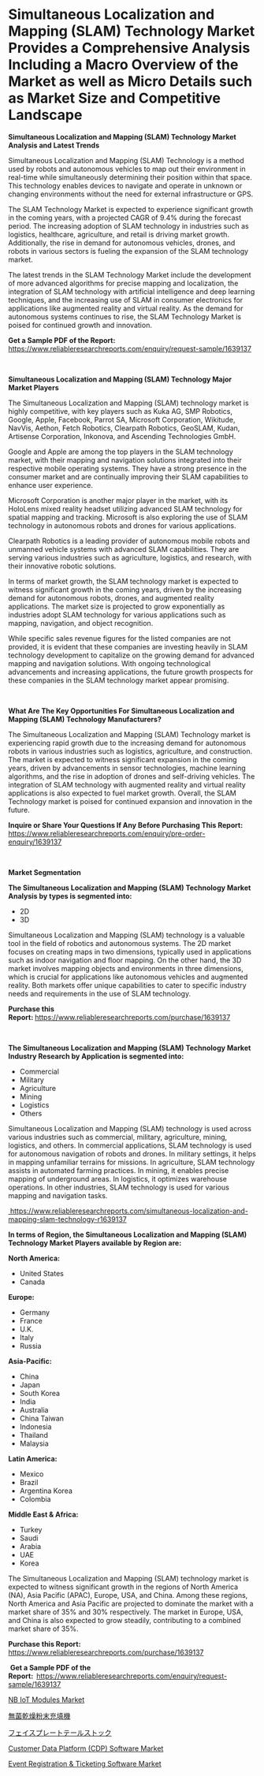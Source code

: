 <p><h1>Simultaneous Localization and Mapping (SLAM) Technology Market Provides a Comprehensive Analysis Including a Macro Overview of the Market as well as Micro Details such as Market Size and Competitive Landscape</h1></p><p><strong>Simultaneous Localization and Mapping (SLAM) Technology Market Analysis and Latest Trends</strong></p>
<p><p>Simultaneous Localization and Mapping (SLAM) Technology is a method used by robots and autonomous vehicles to map out their environment in real-time while simultaneously determining their position within that space. This technology enables devices to navigate and operate in unknown or changing environments without the need for external infrastructure or GPS.</p><p>The SLAM Technology Market is expected to experience significant growth in the coming years, with a projected CAGR of 9.4% during the forecast period. The increasing adoption of SLAM technology in industries such as logistics, healthcare, agriculture, and retail is driving market growth. Additionally, the rise in demand for autonomous vehicles, drones, and robots in various sectors is fueling the expansion of the SLAM technology market.</p><p>The latest trends in the SLAM Technology Market include the development of more advanced algorithms for precise mapping and localization, the integration of SLAM technology with artificial intelligence and deep learning techniques, and the increasing use of SLAM in consumer electronics for applications like augmented reality and virtual reality. As the demand for autonomous systems continues to rise, the SLAM Technology Market is poised for continued growth and innovation.</p></p>
<p><strong>Get a Sample PDF of the Report:&nbsp;</strong> <a href="https://www.reliableresearchreports.com/enquiry/request-sample/1639137">https://www.reliableresearchreports.com/enquiry/request-sample/1639137</a></p>
<p>&nbsp;</p>
<p><strong>Simultaneous Localization and Mapping (SLAM) Technology Major Market Players</strong></p>
<p><p>The Simultaneous Localization and Mapping (SLAM) technology market is highly competitive, with key players such as Kuka AG, SMP Robotics, Google, Apple, Facebook, Parrot SA, Microsoft Corporation, Wikitude, NavVis, Aethon, Fetch Robotics, Clearpath Robotics, GeoSLAM, Kudan, Artisense Corporation, Inkonova, and Ascending Technologies GmbH.</p><p>Google and Apple are among the top players in the SLAM technology market, with their mapping and navigation solutions integrated into their respective mobile operating systems. They have a strong presence in the consumer market and are continually improving their SLAM capabilities to enhance user experience.</p><p>Microsoft Corporation is another major player in the market, with its HoloLens mixed reality headset utilizing advanced SLAM technology for spatial mapping and tracking. Microsoft is also exploring the use of SLAM technology in autonomous robots and drones for various applications.</p><p>Clearpath Robotics is a leading provider of autonomous mobile robots and unmanned vehicle systems with advanced SLAM capabilities. They are serving various industries such as agriculture, logistics, and research, with their innovative robotic solutions.</p><p>In terms of market growth, the SLAM technology market is expected to witness significant growth in the coming years, driven by the increasing demand for autonomous robots, drones, and augmented reality applications. The market size is projected to grow exponentially as industries adopt SLAM technology for various applications such as mapping, navigation, and object recognition.</p><p>While specific sales revenue figures for the listed companies are not provided, it is evident that these companies are investing heavily in SLAM technology development to capitalize on the growing demand for advanced mapping and navigation solutions. With ongoing technological advancements and increasing applications, the future growth prospects for these companies in the SLAM technology market appear promising.</p></p>
<p>&nbsp;</p>
<p><strong>What Are The Key Opportunities For Simultaneous Localization and Mapping (SLAM) Technology Manufacturers?</strong></p>
<p><p>The Simultaneous Localization and Mapping (SLAM) Technology market is experiencing rapid growth due to the increasing demand for autonomous robots in various industries such as logistics, agriculture, and construction. The market is expected to witness significant expansion in the coming years, driven by advancements in sensor technologies, machine learning algorithms, and the rise in adoption of drones and self-driving vehicles. The integration of SLAM technology with augmented reality and virtual reality applications is also expected to fuel market growth. Overall, the SLAM Technology market is poised for continued expansion and innovation in the future.</p></p>
<p><strong>Inquire or Share Your Questions If Any Before Purchasing This Report:</strong> <a href="https://www.reliableresearchreports.com/enquiry/pre-order-enquiry/1639137">https://www.reliableresearchreports.com/enquiry/pre-order-enquiry/1639137</a></p>
<p>&nbsp;</p>
<p><strong>Market Segmentation</strong></p>
<p><strong>The Simultaneous Localization and Mapping (SLAM) Technology Market Analysis by types is segmented into:</strong></p>
<p><ul><li>2D</li><li>3D</li></ul></p>
<p><p>Simultaneous Localization and Mapping (SLAM) technology is a valuable tool in the field of robotics and autonomous systems. The 2D market focuses on creating maps in two dimensions, typically used in applications such as indoor navigation and floor mapping. On the other hand, the 3D market involves mapping objects and environments in three dimensions, which is crucial for applications like autonomous vehicles and augmented reality. Both markets offer unique capabilities to cater to specific industry needs and requirements in the use of SLAM technology.</p></p>
<p><strong>Purchase this Report:&nbsp;</strong><a href="https://www.reliableresearchreports.com/purchase/1639137">https://www.reliableresearchreports.com/purchase/1639137</a></p>
<p>&nbsp;</p>
<p><strong>The Simultaneous Localization and Mapping (SLAM) Technology Market Industry Research by Application is segmented into:</strong></p>
<p><ul><li>Commercial</li><li>Military</li><li>Agriculture</li><li>Mining</li><li>Logistics</li><li>Others</li></ul></p>
<p><p>Simultaneous Localization and Mapping (SLAM) technology is used across various industries such as commercial, military, agriculture, mining, logistics, and others. In commercial applications, SLAM technology is used for autonomous navigation of robots and drones. In military settings, it helps in mapping unfamiliar terrains for missions. In agriculture, SLAM technology assists in automated farming practices. In mining, it enables precise mapping of underground areas. In logistics, it optimizes warehouse operations. In other industries, SLAM technology is used for various mapping and navigation tasks.</p></p>
<p><a href="https://www.reliableresearchreports.com/simultaneous-localization-and-mapping-slam-technology-r1639137">&nbsp;https://www.reliableresearchreports.com/simultaneous-localization-and-mapping-slam-technology-r1639137</a></p>
<p><strong>In terms of Region, the Simultaneous Localization and Mapping (SLAM) Technology Market Players available by Region are:</strong></p>
<p>
    <p> <strong> North America: </strong>
        <ul>
            <li>United States</li>
            <li>Canada</li>
        </ul>
        </p> 
    <p> <strong> Europe: </strong>
        <ul>
            <li>Germany</li>
            <li>France</li>
            <li>U.K.</li>
            <li>Italy</li>
            <li>Russia</li>
        </ul>
        </p> 
    <p> <strong> Asia-Pacific: </strong>
        <ul>
            <li>China</li>
            <li>Japan</li>
            <li>South Korea</li>
            <li>India</li>
            <li>Australia</li>
            <li>China Taiwan</li>
            <li>Indonesia</li>
            <li>Thailand</li>
            <li>Malaysia</li>
        </ul>
        </p> 
    <p> <strong> Latin America: </strong>
        <ul>
            <li>Mexico</li>
            <li>Brazil</li>
            <li>Argentina Korea</li>
            <li>Colombia</li>
        </ul>
        </p> 
    <p> <strong> Middle East & Africa: </strong>
        <ul>
            <li>Turkey</li>
            <li>Saudi</li>
            <li>Arabia</li>
            <li>UAE</li>
            <li>Korea</li>
        </ul>
    </p>
    </p>
<p><p>The Simultaneous Localization and Mapping (SLAM) technology market is expected to witness significant growth in the regions of North America (NA), Asia Pacific (APAC), Europe, USA, and China. Among these regions, North America and Asia Pacific are projected to dominate the market with a market share of 35% and 30% respectively. The market in Europe, USA, and China is also expected to grow steadily, contributing to a combined market share of 35%.</p></p>
<p><strong>Purchase this Report: </strong><a href="https://www.reliableresearchreports.com/purchase/1639137">https://www.reliableresearchreports.com/purchase/1639137</a></p>
<p>&nbsp;<strong>Get a Sample PDF of the Report:&nbsp;&nbsp;</strong><a href="https://www.reliableresearchreports.com/enquiry/request-sample/1639137">https://www.reliableresearchreports.com/enquiry/request-sample/1639137</a></p>
<p><strong></strong></p>
<p><p><a href="https://issuu.com/reportprime-2/docs/nb-iot-modules-market-size-2030.pptx">NB IoT Modules Market</a></p><p><a href="https://github.com/oafhukehf4709715/Market-Research-Report-List-2/blob/main/653929393581.md">無菌乾燥粉末充填機</a></p><p><a href="https://github.com/LuzHills1972/Market-Research-Report-List-1/blob/main/682215993580.md">フェイスプレートテールストック</a></p><p><a href="https://github.com/Sherrillcrooksxa8i18ucf2m/Market-Research-Report-List-2/blob/main/customer-data-platform-cdp-software-market.md">Customer Data Platform (CDP) Software Market</a></p><p><a href="https://github.com/AlysaLedner2023/Market-Research-Report-List-1/blob/main/event-registration-ticketing-software-market.md">Event Registration & Ticketing Software Market</a></p></p>